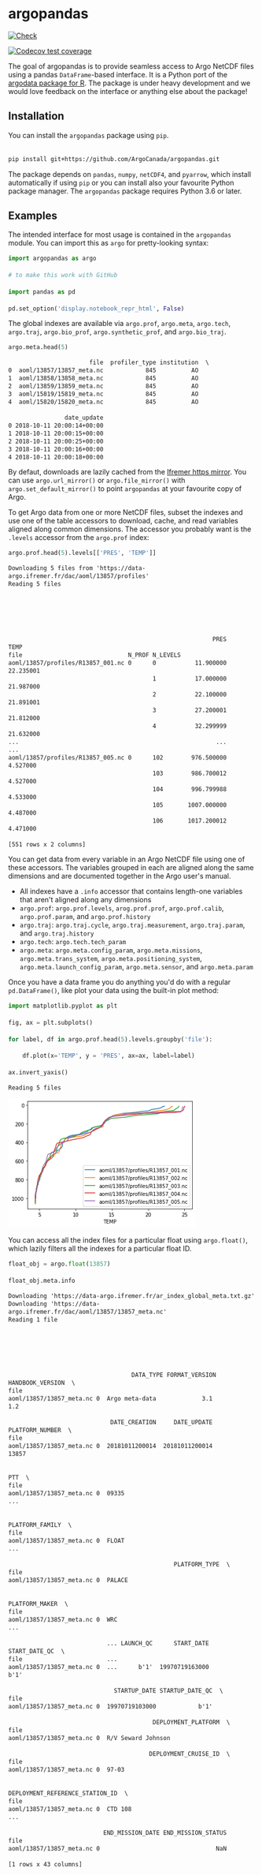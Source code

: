# argopandas



[![Check](https://github.com/ArgoCanada/argopandas/actions/workflows/check.yaml/badge.svg)](https://github.com/ArgoCanada/argopandas/actions/workflows/check.yaml)

[![Codecov test coverage](https://codecov.io/gh/ArgoCanada/argopandas/branch/master/graph/badge.svg)](https://codecov.io/gh/ArgoCanada/argopandas?branch=master)



The goal of argopandas is to provide seamless access to Argo NetCDF files using a pandas `DataFrame`-based interface. It is a Python port of the [argodata package for R](https://github.com/ArgoCanada/argodata). The package is under heavy development and we would love feedback on the interface or anything else about the package!



## Installation



You can install the `argopandas` package using `pip`.



``` bash

pip install git+https://github.com/ArgoCanada/argopandas.git

```



The package depends on `pandas`, `numpy`, `netCDF4`, and `pyarrow`, which install automatically if using `pip` or you can install also your favourite Python package manager. The `argopandas` package requires Python 3.6 or later.



## Examples



The intended interface for most usage is contained in the `argopandas` module. You can import this as `argo` for pretty-looking syntax:


```python
import argopandas as argo

# to make this work with GitHub

import pandas as pd

pd.set_option('display.notebook_repr_html', False)
```

The global indexes are available via `argo.prof`, `argo.meta`, `argo.tech`, `argo.traj`, `argo.bio_prof`, `argo.synthetic_prof`, and `argo.bio_traj`.


```python
argo.meta.head(5)
```




                           file  profiler_type institution  \
    0  aoml/13857/13857_meta.nc            845          AO   
    1  aoml/13858/13858_meta.nc            845          AO   
    2  aoml/13859/13859_meta.nc            845          AO   
    3  aoml/15819/15819_meta.nc            845          AO   
    4  aoml/15820/15820_meta.nc            845          AO   
    
                    date_update  
    0 2018-10-11 20:00:14+00:00  
    1 2018-10-11 20:00:15+00:00  
    2 2018-10-11 20:00:25+00:00  
    3 2018-10-11 20:00:16+00:00  
    4 2018-10-11 20:00:18+00:00  



By defaut, downloads are lazily cached from the [Ifremer https mirror](https://data-argo.ifremer.fr). You can use `argo.url_mirror()` or `argo.file_mirror()` with `argo.set_default_mirror()` to point `argopandas` at your favourite copy of Argo.

To get Argo data from one or more NetCDF files, subset the indexes and use one of the table accessors to download, cache, and read variables aligned along common dimensions. The accessor you probably want is the `.levels` accessor from the `argo.prof` index:


```python
argo.prof.head(5).levels[['PRES', 'TEMP']]
```

    Downloading 5 files from 'https://data-argo.ifremer.fr/dac/aoml/13857/profiles'
    Reading 5 files
                                                                                                      





                                                              PRES       TEMP
    file                              N_PROF N_LEVELS                        
    aoml/13857/profiles/R13857_001.nc 0      0           11.900000  22.235001
                                             1           17.000000  21.987000
                                             2           22.100000  21.891001
                                             3           27.200001  21.812000
                                             4           32.299999  21.632000
    ...                                                        ...        ...
    aoml/13857/profiles/R13857_005.nc 0      102        976.500000   4.527000
                                             103        986.700012   4.527000
                                             104        996.799988   4.533000
                                             105       1007.000000   4.487000
                                             106       1017.200012   4.471000
    
    [551 rows x 2 columns]



You can get data from every variable in an Argo NetCDF file using one of these accessors. The variables grouped in each are aligned along the same dimensions and are documented together in the Argo user's manual.

- All indexes have a `.info` accessor that contains length-one variables that aren't aligned along any dimensions
- `argo.prof`: `argo.prof.levels`, `arog.prof.prof`, `argo.prof.calib`, `argo.prof.param`, and `argo.prof.history`
- `argo.traj`: `argo.traj.cycle`, `argo.traj.measurement`, `argo.traj.param`, and `argo.traj.history`
- `argo.tech`: `argo.tech.tech_param`
- `argo.meta`: `argo.meta.config_param`, `argo.meta.missions`, `argo.meta.trans_system`, `argo.meta.positioning_system`, `argo.meta.launch_config_param`, `argo.meta.sensor`, and `argo.meta.param`

Once you have a data frame you do anything you'd do with a regular `pd.DataFrame()`, like plot your data using the built-in plot method:


```python
import matplotlib.pyplot as plt

fig, ax = plt.subplots()

for label, df in argo.prof.head(5).levels.groupby('file'):

    df.plot(x='TEMP', y = 'PRES', ax=ax, label=label)

ax.invert_yaxis()
```

    Reading 5 files
                                                                                                      



    
![png](README_files/README_8_1.png)
    


You can access all the index files for a particular float using `argo.float()`, which lazily filters all the indexes for a particular float ID.


```python
float_obj = argo.float(13857)

float_obj.meta.info
```

    Downloading 'https://data-argo.ifremer.fr/ar_index_global_meta.txt.gz'
    Downloading 'https://data-argo.ifremer.fr/dac/aoml/13857/13857_meta.nc'
    Reading 1 file
                                                                                                      





                                       DATA_TYPE FORMAT_VERSION HANDBOOK_VERSION  \
    file                                                                           
    aoml/13857/13857_meta.nc 0  Argo meta-data             3.1              1.2    
    
                                 DATE_CREATION     DATE_UPDATE PLATFORM_NUMBER  \
    file                                                                         
    aoml/13857/13857_meta.nc 0  20181011200014  20181011200014        13857      
    
                                                                              PTT  \
    file                                                                            
    aoml/13857/13857_meta.nc 0  09335                                         ...   
    
                                                                  PLATFORM_FAMILY  \
    file                                                                            
    aoml/13857/13857_meta.nc 0  FLOAT                                         ...   
    
                                                   PLATFORM_TYPE  \
    file                                                           
    aoml/13857/13857_meta.nc 0  PALACE                             
    
                                                                   PLATFORM_MAKER  \
    file                                                                            
    aoml/13857/13857_meta.nc 0  WRC                                           ...   
    
                                ... LAUNCH_QC      START_DATE START_DATE_QC  \
    file                        ...                                           
    aoml/13857/13857_meta.nc 0  ...      b'1'  19970719163000          b'1'   
    
                                  STARTUP_DATE STARTUP_DATE_QC  \
    file                                                         
    aoml/13857/13857_meta.nc 0  19970719103000            b'1'   
    
                                             DEPLOYMENT_PLATFORM  \
    file                                                           
    aoml/13857/13857_meta.nc 0  R/V Seward Johnson                 
    
                                            DEPLOYMENT_CRUISE_ID  \
    file                                                           
    aoml/13857/13857_meta.nc 0  97-03                              
    
                                                  DEPLOYMENT_REFERENCE_STATION_ID  \
    file                                                                            
    aoml/13857/13857_meta.nc 0  CTD 108                                       ...   
    
                               END_MISSION_DATE END_MISSION_STATUS  
    file                                                            
    aoml/13857/13857_meta.nc 0                                 NaN  
    
    [1 rows x 43 columns]


